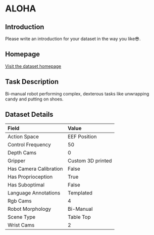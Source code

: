 # ALOHA


## Introduction

Please write an introduction for your dataset in the way you like:sunglasses:.


## Homepage

[Visit the dataset homepage](https://tonyzhaozh.github.io/aloha/)


## Task Description

Bi-manual robot performing complex, dexterous tasks like unwrapping candy and putting on shoes.


## Dataset Details

| Field                            | Value                    |
|:---------------------------------|:-------------------------|
| Action Space                     | EEF Position           |
| Control Frequency                     | 50           |
| Depth Cams                     | 0           |
| Gripper                     | Custom 3D printed           |
| Has Camera Calibration                     | False           |
| Has Proprioception                     | True           |
| Has Suboptimal                     | False           |
| Language Annotations                     | Templated           |
| Rgb Cams                     | 4           |
| Robot Morphology                     | Bi-Manual           |
| Scene Type                     | Table Top           |
| Wrist Cams                     | 2           |


